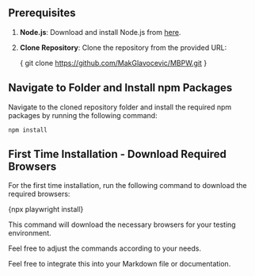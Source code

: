 ## Prerequisites
1. **Node.js**: Download and install Node.js from [here](https://nodejs.org/en/download/).
   
2. **Clone Repository**: Clone the repository from the provided URL:
  
   { git clone https://github.com/MakGlavocevic/MBPW.git }


## Navigate to Folder and Install npm Packages
Navigate to the cloned repository folder and install the required npm packages by running the following command:

    npm install

    
## First Time Installation - Download Required Browsers

For the first time installation, run the following command to download the required browsers:
   
   {npx playwright install}


This command will download the necessary browsers for your testing environment.

Feel free to adjust the commands according to your needs.

Feel free to integrate this into your Markdown file or documentation.